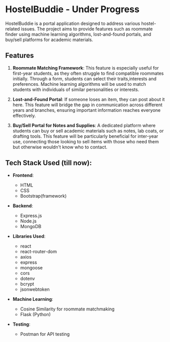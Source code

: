 # HostelBuddie - Under Progress

HostelBuddie is a portal application designed to address various hostel-related issues. 
The project aims to provide features such as roommate finder using machine learning algorithms, lost-and-found portals, and buy/sell platforms for academic materials.

## Features

1. **Roommate Matching Framework**: This feature is especially useful for first-year students, as they often struggle to find compatible roommates initially. Through a form, students can select their traits,interests and  preferences. Machine learning algorithms will be used to match students with individuals of similar personalities or interests.

2. **Lost-and-Found Portal**: If someone loses an item, they can post about it here. This feature will bridge the gap in communication across different years and branches, ensuring important information reaches everyone effectively.

3. **Buy/Sell Portal for Notes and Supplies**: A dedicated platform where students can buy or sell academic materials such as notes, lab coats, or drafting tools. This feature will be particularly beneficial for inter-year use, connecting those looking to sell items with those who need them but otherwise wouldn't know who to contact.

## Tech Stack Used (till now):

- **Frontend**: 
  - HTML
  - CSS
  - Bootstrap(framework)
  

- **Backend**:
  - Express.js
  - Node.js
  - MongoDB

- **Libraries Used**:
  - react
  - react-router-dom
  - axios
  - express
  - mongoose
  - cors
  - dotenv
  - bcrypt
  - jsonwebtoken
  

- **Machine Learning**:
  - Cosine Similarity for roommate matchmaking
  - Flask (Python)

- **Testing**:
  - Postman for API testing

